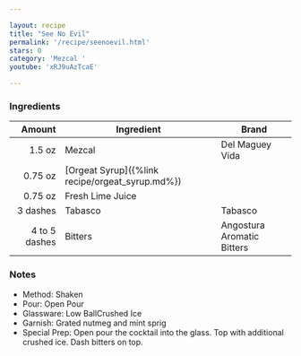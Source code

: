 ```yaml
---

layout: recipe
title: "See No Evil"
permalink: '/recipe/seenoevil.html'
stars: 0
category: 'Mezcal '
youtube: 'xRJ9uAzTcaE'

---
```


### Ingredients

| Amount  | Ingredient               | Brand                           |
| ------------: | ----------------------------------------------- | -------------------------- |
|        1.5 oz | Mezcal                                          | Del Maguey Vida            |
|       0.75 oz | [Orgeat Syrup]({%link recipe/orgeat_syrup.md%}) |
|       0.75 oz | Fresh Lime Juice                                |
|      3 dashes | Tabasco                                         | Tabasco                    |
| 4 to 5 dashes | Bitters                                         | Angostura Aromatic Bitters |

### Notes

- Method: Shaken
- Pour: Open Pour
- Glassware: Low BallCrushed Ice
- Garnish: Grated nutmeg and mint sprig
- Special Prep: Open pour the cocktail into the glass. Top with additional crushed ice. Dash bitters on top.

